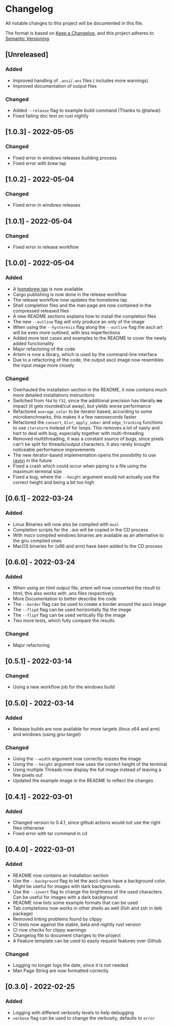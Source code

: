 # Changelog

All notable changes to this project will be documented in this file.

The format is based on [Keep a Changelog](https://keepachangelog.com/en/1.0.0/),
and this project adheres to [Semantic Versioning](https://semver.org/spec/v2.0.0.html).

## [Unreleased]

### Added
- Improved handling of `.ansi`/`.ans` files ( includes more warnings)
- Improved documentation of output files
### Changed
- Added `--release` flag to example build command (Thanks to @talwat)
- Fixed failing doc test on rust nightly

## [1.0.3] - 2022-05-05

### Changed
- Fixed error in windows releases building process
- Fixed error with brew tap


## [1.0.2] - 2022-05-04

### Changed
- Fixed error in windows releases

## [1.0.1] - 2022-05-04

### Changed
- Fixed error in release workflow

## [1.0.0] - 2022-05-04

### Added

- A [homebrew tap](https://github.com/FineFindus/homebrew-tap) is now available
- Cargo publishing is now done in the release workflow
- The release workflow now updates the homebrew tap
- Shell completion files and the man page are now contained in the compressed released files
- A new README sections explains how to install the completion files
- The new `--outline` flag will only produce an only of the image
- When using the `--hysteresis` flag along the `--outline` flag the ascii art will be even more outlined, with less imperfections
- Added more test cases and examples to the README to cover the newly added functionality
- Major refactoring of the code
- Artem is now a library, which is used by the command-line interface
- Due to a refactoring of the code, the output ascii image now resembles the input image more closely 

### Changed

- Overhauled the installation section in the README, it now contains much more detailed installations instructions
- Switched from `f64` to `f32`, since the additional precision has literally ***no*** impact (it gets rounded/cut away), but yields worse performance
- Refactored `average_color` to be iterator based, according to some microbenchmarks, this makes it a few nanoseconds faster
- Refactored the `convert`, `blur`, `apply_sober` and `edge_tracking` functions to use `iterator`s instead of for loops. This removes a lot of nasty and hart to deal with bug, especially together with multi-threading
- Removed multithreading, it was a constant source of bugs, since pixels can't be split for threads/output characters. It also rarely brought noticeable performance improvements
- The new iterator-based implementation opens the possibility to use [rayon](https://crates.io/crates/rayon) in the future
- Fixed a crash which could occur when piping to a file using the maximum terminal size
- Fixed a bug, where the `--height` argument would not actually use the correct height and being a bit too high

## [0.6.1] - 2022-03-24

### Added

- Linux Binaries will now also be compiled with `musl`
- Completion scripts for the `.deb` will be copied in the CD process
- With mscv compiled windows binaries are available as an alternative to the gnu compiled ones
- MacOS binaries for (x86 and arm) have been added to the CD process

## [0.6.0] - 2022-03-24

### Added

- When using an html output file, artem will now converted the result to html, this also works with .ans files respectively
- More Documentation to better describe the code
- The `--border` flag can be used to create a border around the ascii image
- The `--flipX` flag can be used horizontally flip the image
- The `--flipY` flag can be used vertically flip the image
- Two more tests, which fully compare the results

### Changed

- Major refactoring

## [0.5.1] - 2022-03-14

### Changed

- Using a new workflow job for the windows build

## [0.5.0] - 2022-03-14

### Added

- Release builds are now available for more targets (linux x64 and arm) and windows (using gnu-target)

### Changed

- Using the `--width` argument now correctly resizes the image
- Using the `--height` argument now uses the correct height of the terminal
- Using multiple Threads now display the full image instead of leaving a few pixels out
- Updated the example image in the README to reflect the changes

## [0.4.1] - 2022-03-01

### Added

- Changed version to 0.4.1, since github actions would not use the right files otherwise
- Fixed error with tar command in cd

## [0.4.0] - 2022-03-01

### Added

- README now contains an installation section
- Use the `--background` flag to let the ascii chars have a background color. Might be useful for images with dark backgrounds.
- Use the `--invert` flag to change the brightness of the used characters. Can be useful for images with a dark background
- README now lists some example formats that can be used
- Tab completions now works in other shells as well (fish and zsh in deb package)
- Removed linting problems found by clippy
- CI tests now against the stable, beta and nightly rust version
- CI now checks for clippy warnings
- Changelog file to document changes to the project
- A Feature template can be used to easily request features over Github

### Changed

- Logging no longer logs the date, since it is not needed
- Man Page String are now formatted correctly

## [0.3.0] - 2022-02-25

### Added

- Logging with different verbosity levels to help debugging
- `verbose` flag can be used to change the verbosity, defaults to `error`

